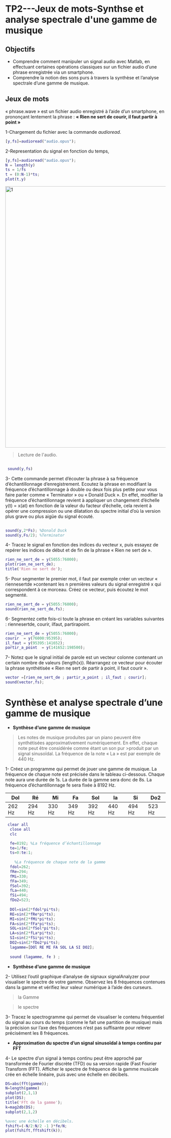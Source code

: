 # TP2---Jeux de mots-Synthse et analyse spectrale d'une gamme de musique
## Objectifs
 -  Comprendre comment manipuler un signal audio avec Matlab, en effectuant certaines opérations classiques sur un fichier audio d’une phrase enregistrée via un smartphone.
-  Comprendre la notion des sons purs à travers la synthèse et l’analyse spectrale d’une gamme de musique.

## Jeux de mots

« phrase.wave » est un fichier audio enregistré à l’aide d’un smartphone, en prononçant lentement la phrase : 
 **« Rien ne sert de courir, il faut partir à point »**
 
 1-Chargement du fichier avec la commande *audioread*.
 ```matlab
 [y,fs]=audioread("audio.opus");
 
```
2-Representation du signal en fonction du temps,

```matlab
[y,fs]=audioread("audio.opus");
N = length(y)
ts = 1/fs
t = (0:N-1)*ts;
plot(t,y)
```
<img width="822" alt="1" src="https://user-images.githubusercontent.com/121026257/211832518-46149294-aa19-4097-ba05-8e03c73a8f94.PNG">

 >Lecture de l'audio.
 
```matlab
 
 sound(y,fs)

```
3- Cette commande permet d’écouter la phrase à sa fréquence d’échantillonnage d’enregistrement. Ecoutez la phrase en modifiant la fréquence d’échantillonnage à double ou deux fois plus petite pour vous faire parler comme « Terminator » ou « Donald Duck ». En effet, modifier la fréquence d’échantillonnage revient à appliquer un changement d’échelle y(t) = x(at) en fonction de la valeur du facteur d’échelle, cela  revient à opérer une compression ou une dilatation du spectre initial d’où la version plus grave ou plus aigüe du signal écouté.
```matlab
 
sound(y,2*Fs); %Donald Duck
sound(y,Fs/2); %Terminator

```
4- Tracez le signal en fonction des indices du vecteur x, puis essayez de repérer les indices de début et de fin de la phrase « Rien ne sert de ».

```matlab
rien_ne_sert_de = y(5055:76000);
plot(rien_ne_sert_de);
title('Rien ne sert de');
```

5- Pour segmenter le premier mot, il faut par exemple créer un vecteur « riennesertde »contenant les n premières valeurs du signal enregistré x qui correspondent à ce 
morceau. Créez ce vecteur, puis écoutez le mot segmenté.

```matlab
rien_ne_sert_de = y(5055:76000);
sound(rien_ne_sert_de,fs);
```

6- Segmentez cette fois-ci toute la phrase en créant les variables suivantes : riennesertde, courir, ilfaut, partirapoint.
```matlab
rien_ne_sert_de = y(5055:76000);
courir  = y(76000:95395);
il_faut = y(95395:141652);
partir_a_point  = y(141652:198500);
```

7- Notez que le signal initial de parole est un vecteur colonne contenant un certain nombre de valeurs (length(x)). Réarrangez ce vecteur pour écouter la phrase synthétisée « Rien ne sert de partir à point, il faut courir ». 

```matlab
vector =[rien_ne_sert_de ; partir_a_point ; il_faut ; courir];
sound(vector,fs);
```


# Synthèse et analyse spectrale d’une gamme de musique

- **Synthèse d’une gamme de musique**

>Les notes de musique produites par un piano peuvent être synthétisées approximativement numériquement. En effet, chaque note peut être considérée comme étant un son pur >produit par un signal sinusoïdal. La fréquence de la note « La » est par exemple de 440 Hz.

1- Créez un programme qui permet de jouer une gamme de musique. La fréquence de chaque note est précisée dans le tableau ci-dessous. Chaque note aura une durée de 1s. La durée de la gamme sera donc de 8s. La fréquence d’échantillonnage fe sera fixée à 8192 Hz.

 Dol  | Ré  | Mi  | Fa  | Sol  | la  | Si  | Do2  |
|---|---|---|---|---|---|---|---|
| 262 Hz  | 294 Hz  | 330 Hz  | 349 Hz  | 392 Hz  | 440 Hz  | 494 Hz  | 523 Hz  |

```matlab
 clear all
  close all
  clc

  fe=8192; %La fréquence d’échantillonnage
  te=1/fe;
  ts=0:te:1;
   
    %La fréquence de chaque note de la gamme
  fdol=262;
  fRe=294;
  fMi=330;
  fFa=349;
  fSol=392;
  fLa=440;
  fSi=494;
  fDo2=523;
   
  DOl=sin(2*fdol*pi*ts);
  RE=sin(2*fRe*pi*ts);  
  MI=sin(2*fMi*pi*ts);
  FA=sin(2*fFa*pi*ts);
  SOL=sin(2*fSol*pi*ts);
  LA=sin(2*fLa*pi*ts);
  SI=sin(2*fSi*pi*ts); 
  DO2=sin(2*fDo2*pi*ts);
  lagamme=[DOl RE MI FA SOL LA SI DO2];
  
  sound (lagamme, fe ) ;
```
- **Synthèse d’une gamme de musique**

2- Utilisez l’outil graphique d’analyse de signaux signalAnalyzer pour visualiser le spectre de votre gamme. Observez les 8 fréquences contenues dans la gamme et vérifiez leur valeur numérique à l’aide des curseurs.

>la Gamme

>le spectre

3- Tracez le spectrogramme qui permet de visualiser le contenu fréquentiel du signal au cours du temps (comme le fait une partition de musique) mais la précision sur l’axe des fréquences n’est pas suffisante pour relever précisément les 8 fréquences.




- **Approximation du spectre d’un signal sinusoïdal à temps continu par FFT**

4- Le spectre d’un signal à temps continu peut être approché par transformée de Fourier discrète (TFD) ou sa version rapide (Fast Fourier Transform (FFT). Afficher le spectre de fréquence de la gamme musicale crée en échelle linéaire, puis avec une échelle en décibels.
```matlab
DS=abs(fft(gamme));
N=length(gamme)
subplot(2,1,1)
plot(DS);
title('Fft de la gamme');
k=mag2db(DS);
subplot(2,1,2)

%avec une échelle en décibels.
fshift=(-N/2:N/2 -1 )*fe/N;
plot(fshift,fftshift(k));
```

# 
